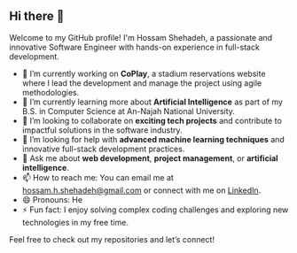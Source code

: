 ## Hi there 👋

Welcome to my GitHub profile! I'm Hossam Shehadeh, a passionate and innovative Software Engineer with hands-on experience in full-stack development.

- 🔭 I’m currently working on **CoPlay**, a stadium reservations website where I lead the development and manage the project using agile methodologies.
- 🌱 I’m currently learning more about **Artificial Intelligence** as part of my B.S. in Computer Science at An-Najah National University.
- 👯 I’m looking to collaborate on **exciting tech projects** and contribute to impactful solutions in the software industry.
- 🤔 I’m looking for help with **advanced machine learning techniques** and innovative full-stack development practices.
- 💬 Ask me about **web development**, **project management**, or **artificial intelligence**.
- 📫 How to reach me: You can email me at [hossam.h.shehadeh@gmail.com](mailto:hossam.h.shehadeh@gmail.com) or connect with me on [LinkedIn](https://www.linkedin.com/in/hossam-shehadeh).
- 😄 Pronouns: He
- ⚡ Fun fact: I enjoy solving complex coding challenges and exploring new technologies in my free time.

Feel free to check out my repositories and let’s connect!


